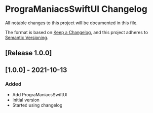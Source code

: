 # PrograManiacsSwiftUI Changelog
All notable changes to this project will be documented in this file.

The format is based on [Keep a Changelog](https://keepachangelog.com/en/1.0.0/),
and this project adheres to [Semantic Versioning](https://semver.org/spec/v2.0.0.html).

## [Release 1.0.0]

## [1.0.0] - 2021-10-13
### Added
- Add PrograManiacsSwiftUI
- Initial version
- Started using changelog


